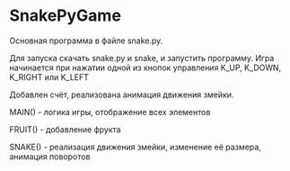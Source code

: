 # SnakePyGame
Основная программа в файле snake.py.

Для запуска скачать snake.py и snake, и запустить программу.
Игра начинается при нажатии одной из кнопок управления K_UP, K_DOWN, K_RIGHT или K_LEFT

Добавлен счёт, реализована анимация движения змейки.

MAIN() - логика игры, отображение всех элементов

FRUIT() - добавление фрукта

SNAKE() - реализация движения змейки, изменение её размера, анимация поворотов
